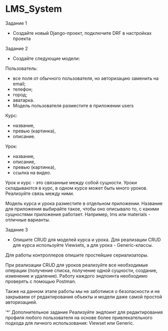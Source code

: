 # LMS_System

Задание 1
* Создайте новый Django-проект, подключите DRF в настройках проекта

Задание 2
* Создайте следующие модели:

Пользователь:
* все поля от обычного пользователя, но авторизацию заменить на email;
* телефон;
* город;
* аватарка.
* Модель пользователя разместите в приложении users

Курс:
* название,
* превью (картинка),
* описание.

Урок:
* название,
* описание,
* превью (картинка),
* ссылка на видео.

Урок и курс - это связанные между собой сущности. Уроки складываются в курс, в одном курсе может быть много уроков. Реализуйте связь между ними.

Модель курса и урока разместите в отдельном приложении. Название для приложения выбирайте такое, чтобы оно описывало то, с какими сущностями приложение работает. Например, lms или materials - отличные варианты.


Задание 3
* Опишите CRUD для моделей курса и урока. Для реализации CRUD для курса используйте Viewsets, а для урока - Generic-классы.

Для работы контроллеров опишите простейшие сериализаторы.

При реализации CRUD для уроков реализуйте все необходимые операции (получение списка, получение одной сущности, создание, изменение и удаление).
Работу каждого эндпоинта необходимо проверять с помощью Postman.

Также на данном этапе работы мы не заботимся о безопасности и не закрываем от редактирования объекты и модели даже самой простой авторизацией.

'*' Дополнительное задание
Реализуйте эндпоинт для редактирования профиля любого пользователя на основе более привлекательного подхода для личного использования: Viewset или Generic.
